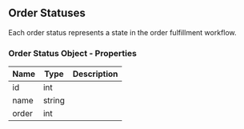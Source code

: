 ## <span class="jumptarget"> Order Statuses </span>

Each order status represents a state in the order fulfillment workflow.

### <span class="jumptarget"> Order Status Object - Properties </span>

| Name | Type | Description |
| --- | --- | --- |
| id | int |
| name | string |
| order | int |
